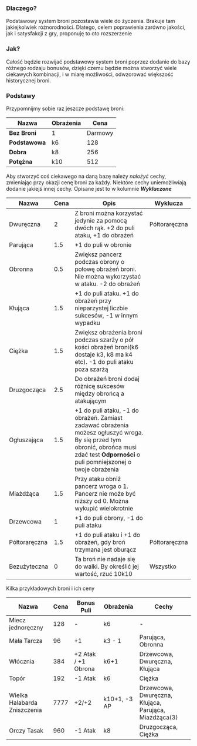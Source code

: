 ### Dlaczego?
Podstawowy system broni pozostawia wiele do życzenia. Brakuje tam jakiejkolwiek różnorodności. Dlatego, celem poprawienia zarówno jakości, jak i satysfakcji z gry, proponuję to oto rozszerzenie
### Jak?
Całość będzie rozwijać podstawowy system broni poprzez dodanie do bazy różnego rodzaju bonusów, dzięki czemu będzie można stworzyć wiele ciekawych kombinacji, i w miarę możliwości, odwzorować większość historycznej broni.

### Podstawy
Przypomnijmy sobie raz jeszcze podstawę broni:

|Nazwa|Obrażenia|Cena|
|---|---|---|
|**Bez Broni**|1|Darmowy|
|**Podstawowa**|k6|128|
|**Dobra**|k8|256|
|**Potężna**|k10|512|

Aby stworzyć coś ciekawego na daną bazę należy *nałożyć* cechy, zmieniając przy okazji cenę broni za każdy. Niektóre cechy uniemożliwiają dodanie jakiejś innej cechy. Opisane jest to w kolumnie _**Wykluczone**_

|Nazwa|Cena|Opis|Wyklucza|
|---|---|---|---|
|Dwuręczna|2|Z broni można korzystać jedynie za pomocą dwóch rąk. +2 do puli ataku, +1 do obrażeń|Półtoraręczna|
|Parująca|1.5|+1 do puli w obronie||
|Obronna|0.5|Zwiększ pancerz podczas obrony o połowę obrażeń broni. Nie można wykorzystać w ataku. -2 do obrażeń||
|Kłująca|1.5|+1 do puli ataku. +1 do obrażeń przy nieparzystej liczbie sukcesów, -1 w innym wypadku||
|Ciężka|1.5|Zwiększ obrażenia broni podczas szarży o pół kości obrażeń broni(k6 dostaje k3, k8 ma k4 etc). -1 do puli ataku poza szarżą||
|Druzgocząca|2.5|Do obrażeń broni dodaj różnicę sukcesów między obrońcą a atakującym||
|Ogłuszająca|1.5|+1 do puli ataku, -1 do obrażeń. Zamiast zadawać obrażenia możesz ogłuszyć wroga. By się przed tym obronić, obrońca musi zdać test **Odporności** o puli pomniejszonej o twoje obrażenia|
|Miażdżąca|1.5|Przy ataku obniż pancerz wroga o 1. Pancerz nie może być niższy od 0. Można wykupić wielokrotnie|
|Drzewcowa|1|+1 do puli obrony, -1 do puli ataku|
|Półtoraręczna|1.5|+1 do puli ataku i +1 do obrażeń, gdy broń trzymana jest oburącz|Półtoraręczna|
|Bezużyteczna|0|Ta broń nie nadaje się do walki. By określić jej wartość, rzuć 10k10|Wszystko|

Kilka przykładowych broni i ich ceny

|Nazwa|Cena|Bonus Puli|Obrażenia|Cechy|
|---|---|---|---|---|
|Miecz jednoręczny|128|-|k6|-|
|Mała Tarcza|96|+1|k3 - 1|Parująca, Obronna|
|Włócznia|384|+2 Atak / +1 Obrona|k6+1|Drzewcowa, Dwuręczna, Kłująca|
|Topór|192|-1 Atak|k6|Ciężka|
|Wielka Halabarda Zniszczenia|7777|+2/+2|k10+1, -3 AP|Drzewcowa, Dwuręczna, Kłująca, Parująca, Miażdżąca(3)|
|Orczy Tasak|960|-1 Atak|k8|Druzgocząca, Ciężka|

